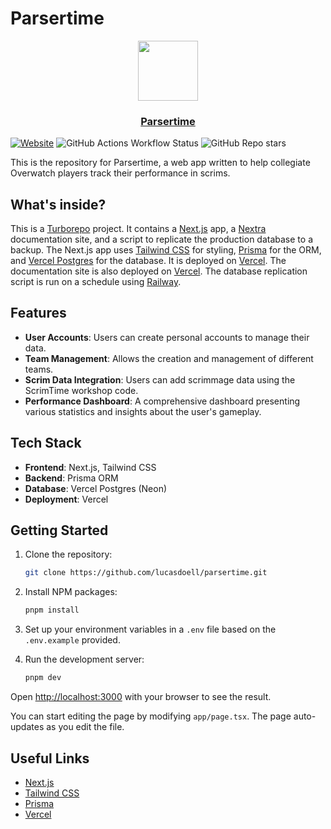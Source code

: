 # Parsertime

<p align="center">
  <a href="https://parsertime.app">
    <img src="https://parsertime.app/icon.png" height="96">
    <h3 align="center">Parsertime</h3>
  </a>
</p>

[![Website](https://img.shields.io/website?style=for-the-badge&labelColor=000&up_message=Operational&url=https%3A%2F%2Fparsertime.app)](https://parsertime.app)
![GitHub Actions Workflow Status](https://img.shields.io/github/actions/workflow/status/lucasdoell/parsertime/vitest.yml?style=for-the-badge&label=Tests&labelColor=000)
![GitHub Repo stars](https://img.shields.io/github/stars/lucasdoell/parsertime?style=for-the-badge&labelColor=000)

This is the repository for Parsertime, a web app written to help collegiate Overwatch players track their performance in scrims.

## What's inside?

This is a [Turborepo](https://turbo.build/) project. It contains a [Next.js](https://nextjs.org/) app, a [Nextra](https://nextra.site) documentation
site, and a script to replicate the production database to a backup. The Next.js app uses [Tailwind CSS](https://tailwindcss.com/) for styling, [Prisma](https://prisma.io) for the ORM, and [Vercel Postgres](https://vercel.com/docs/storage/vercel-postgres) for the database. It is deployed on [Vercel](https://vercel.com/).
The documentation site is also deployed on [Vercel](https://vercel.com/). The database replication script is run on a schedule using [Railway](https://railway.app/).

## Features

- **User Accounts**: Users can create personal accounts to manage their data.
- **Team Management**: Allows the creation and management of different teams.
- **Scrim Data Integration**: Users can add scrimmage data using the ScrimTime workshop code.
- **Performance Dashboard**: A comprehensive dashboard presenting various statistics and insights about the user's gameplay.

## Tech Stack

- **Frontend**: Next.js, Tailwind CSS
- **Backend**: Prisma ORM
- **Database**: Vercel Postgres (Neon)
- **Deployment**: Vercel

## Getting Started

1. Clone the repository:
   ```sh
   git clone https://github.com/lucasdoell/parsertime.git
   ```
2. Install NPM packages:
   ```sh
   pnpm install
   ```
3. Set up your environment variables in a `.env` file based on the `.env.example` provided.

4. Run the development server:
   ```bash
   pnpm dev
   ```

Open [http://localhost:3000](http://localhost:3000) with your browser to see the result.

You can start editing the page by modifying `app/page.tsx`. The page auto-updates as you edit the file.

## Useful Links

- [Next.js](https://nextjs.org/)
- [Tailwind CSS](https://tailwindcss.com/)
- [Prisma](https://www.prisma.io/)
- [Vercel](https://vercel.com/)

